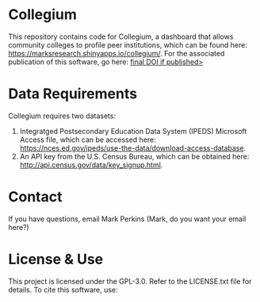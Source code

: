 # Collegium
This repository contains code for Collegium, a dashboard that allows community colleges to profile peer institutions, which can be found here:  https://marksresearch.shinyapps.io/collegium/. For the associated publication of this software, go here: [final DOI if published>](https://rpubs.com/MarkRules/1186315)

# Data Requirements
Collegium requires two datasets: 
  1) Integratged Postsecondary Education Data System (IPEDS) Microsoft Access file, which can be accessed here: https://nces.ed.gov/ipeds/use-the-data/download-access-database.
  2) An API key from the U.S. Census Bureau, which can be obtained here: http://api.census.gov/data/key_signup.html.

# Contact
If you have questions, email Mark Perkins (Mark, do you want your email here?)

# License & Use
This project is licensed under the GPL-3.0. Refer to the LICENSE.txt file for details.
To cite this software, use: 
<citations if published>
